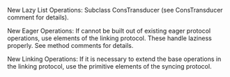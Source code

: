 New Lazy List Operations:
Subclass ConsTransducer (see ConsTransducer comment for details).

New Eager Operations:
If cannot be built out of existing eager protocol operations, use elements of the linking protocol. These handle laziness properly. See method comments for details.

New Linking Operations:
If it is necessary to extend the base operations in the linking protocol, use the primitive elements of the syncing protocol.